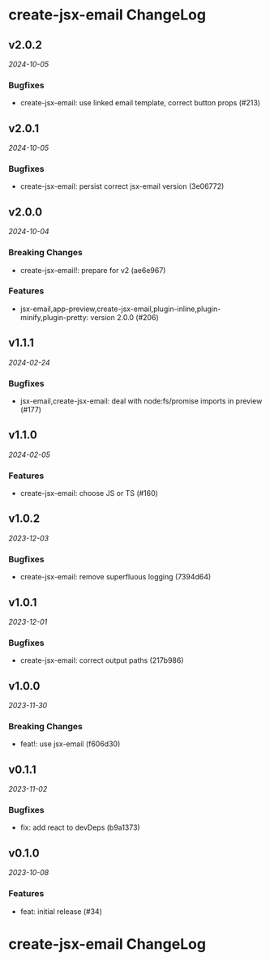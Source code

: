 # create-jsx-email ChangeLog

## v2.0.2

_2024-10-05_

### Bugfixes

- create-jsx-email: use linked email template, correct button props (#213)

## v2.0.1

_2024-10-05_

### Bugfixes

- create-jsx-email: persist correct jsx-email version (3e06772)

## v2.0.0

_2024-10-04_

### Breaking Changes

- create-jsx-email!: prepare for v2 (ae6e967)

### Features

- jsx-email,app-preview,create-jsx-email,plugin-inline,plugin-minify,plugin-pretty: version 2.0.0 (#206)

## v1.1.1

_2024-02-24_

### Bugfixes

- jsx-email,create-jsx-email: deal with node:fs/promise imports in preview (#177)

## v1.1.0

_2024-02-05_

### Features

- create-jsx-email: choose JS or TS (#160)

## v1.0.2

_2023-12-03_

### Bugfixes

- create-jsx-email: remove superfluous logging (7394d64)

## v1.0.1

_2023-12-01_

### Bugfixes

- create-jsx-email: correct output paths (217b986)

## v1.0.0

_2023-11-30_

### Breaking Changes

- feat!: use jsx-email (f606d30)

## v0.1.1

_2023-11-02_

### Bugfixes

- fix: add react to devDeps (b9a1373)

## v0.1.0

_2023-10-08_

### Features

- feat: initial release (#34)

# create-jsx-email ChangeLog
